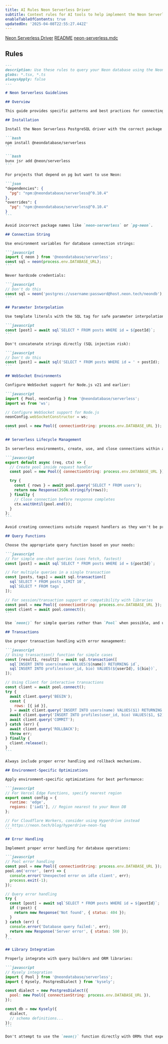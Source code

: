 ```yaml
---
title: AI Rules Neon Serverless Driver
subtitle: Context rules for AI tools to help implement the Neon Serverless driver
enableTableOfContents: true
updatedOn: '2025-04-08T22:55:27.442Z'
---
```


<InfoBlock>
<DocsList title="Related docs" theme="docs">
  <a href="/docs/serverless/serverless-driver">Neon Serverless Driver</a>
</DocsList>

<DocsList title="Repository" theme="repo">
  <a href="https://github.com/crialabs-labs/ai-rules#readme">README</a>
  <a href="https://github.com/crialabs-labs/ai-rules/blob/main/neon-serverless.mdc">neon-serverless.mdc</a>
</DocsList>
</InfoBlock>

<AIRule file="neon-serverless.mdc" name="Neon Serverless" />

## Rules

````markdown shouldWrap
---
description: Use these rules to query your Neon database using the Neon Serverless driver
globs: *.tsx, *.ts
alwaysApply: false
---

# Neon Serverless Guidelines

## Overview

This guide provides specific patterns and best practices for connecting to Neon databases in serverless environments. Follow these guidelines to ensure efficient database connections, proper query handling, and optimal performance in functions with ephemeral runtimes.

## Installation

Install the Neon Serverless PostgreSQL driver with the correct package name:

```bash
npm install @neondatabase/serverless
```

```bash
bunx jsr add @neon/serverless
```

For projects that depend on pg but want to use Neon:

```json
"dependencies": {
  "pg": "npm:@neondatabase/serverless@^0.10.4"
},
"overrides": {
  "pg": "npm:@neondatabase/serverless@^0.10.4"
}
```

Avoid incorrect package names like `neon-serverless` or `pg-neon`.

## Connection String

Use environment variables for database connection strings:

```javascript
import { neon } from '@neondatabase/serverless';
const sql = neon(process.env.DATABASE_URL);
```

Never hardcode credentials:

```javascript
// Don't do this
const sql = neon('postgres://username:password@host.neon.tech/neondb');
```

## Parameter Interpolation

Use template literals with the SQL tag for safe parameter interpolation:

```javascript
const [post] = await sql`SELECT * FROM posts WHERE id = ${postId}`;
```

Don't concatenate strings directly (SQL injection risk):

```javascript
// Don't do this
const [post] = await sql('SELECT * FROM posts WHERE id = ' + postId);
```

## WebSocket Environments

Configure WebSocket support for Node.js v21 and earlier:

```javascript
import { Pool, neonConfig } from '@neondatabase/serverless';
import ws from 'ws';

// Configure WebSocket support for Node.js
neonConfig.webSocketConstructor = ws;

const pool = new Pool({ connectionString: process.env.DATABASE_URL });
```

## Serverless Lifecycle Management

In serverless environments, create, use, and close connections within a single request handler:

```javascript
export default async (req, ctx) => {
  // Create pool inside request handler
  const pool = new Pool({ connectionString: process.env.DATABASE_URL });

  try {
    const { rows } = await pool.query('SELECT * FROM users');
    return new Response(JSON.stringify(rows));
  } finally {
    // Close connection before response completes
    ctx.waitUntil(pool.end());
  }
};
```

Avoid creating connections outside request handlers as they won't be properly closed.

## Query Functions

Choose the appropriate query function based on your needs:

```javascript
// For simple one-shot queries (uses fetch, fastest)
const [post] = await sql`SELECT * FROM posts WHERE id = ${postId}`;

// For multiple queries in a single transaction
const [posts, tags] = await sql.transaction([
  sql`SELECT * FROM posts LIMIT 10`,
  sql`SELECT * FROM tags`,
]);

// For session/transaction support or compatibility with libraries
const pool = new Pool({ connectionString: process.env.DATABASE_URL });
const client = await pool.connect();
```

Use `neon()` for simple queries rather than `Pool` when possible, and use `transaction()` for multiple related queries.

## Transactions

Use proper transaction handling with error management:

```javascript
// Using transaction() function for simple cases
const [result1, result2] = await sql.transaction([
  sql`INSERT INTO users(name) VALUES(${name}) RETURNING id`,
  sql`INSERT INTO profiles(user_id, bio) VALUES(${userId}, ${bio})`,
]);

// Using Client for interactive transactions
const client = await pool.connect();
try {
  await client.query('BEGIN');
  const {
    rows: [{ id }],
  } = await client.query('INSERT INTO users(name) VALUES($1) RETURNING id', [name]);
  await client.query('INSERT INTO profiles(user_id, bio) VALUES($1, $2)', [id, bio]);
  await client.query('COMMIT');
} catch (err) {
  await client.query('ROLLBACK');
  throw err;
} finally {
  client.release();
}
```

Always include proper error handling and rollback mechanisms.

## Environment-Specific Optimizations

Apply environment-specific optimizations for best performance:

```javascript
// For Vercel Edge Functions, specify nearest region
export const config = {
  runtime: 'edge',
  regions: ['iad1'], // Region nearest to your Neon DB
};

// For Cloudflare Workers, consider using Hyperdrive instead
// https://neon.tech/blog/hyperdrive-neon-faq
```

## Error Handling

Implement proper error handling for database operations:

```javascript
// Pool error handling
const pool = new Pool({ connectionString: process.env.DATABASE_URL });
pool.on('error', (err) => {
  console.error('Unexpected error on idle client', err);
  process.exit(-1);
});

// Query error handling
try {
  const [post] = await sql`SELECT * FROM posts WHERE id = ${postId}`;
  if (!post) {
    return new Response('Not found', { status: 404 });
  }
} catch (err) {
  console.error('Database query failed:', err);
  return new Response('Server error', { status: 500 });
}
```

## Library Integration

Properly integrate with query builders and ORM libraries:

```javascript
// Kysely integration
import { Pool } from '@neondatabase/serverless';
import { Kysely, PostgresDialect } from 'kysely';

const dialect = new PostgresDialect({
  pool: new Pool({ connectionString: process.env.DATABASE_URL }),
});

const db = new Kysely({
  dialect,
  // schema definitions...
});
```

Don't attempt to use the `neon()` function directly with ORMs that expect a Pool interface.
````
